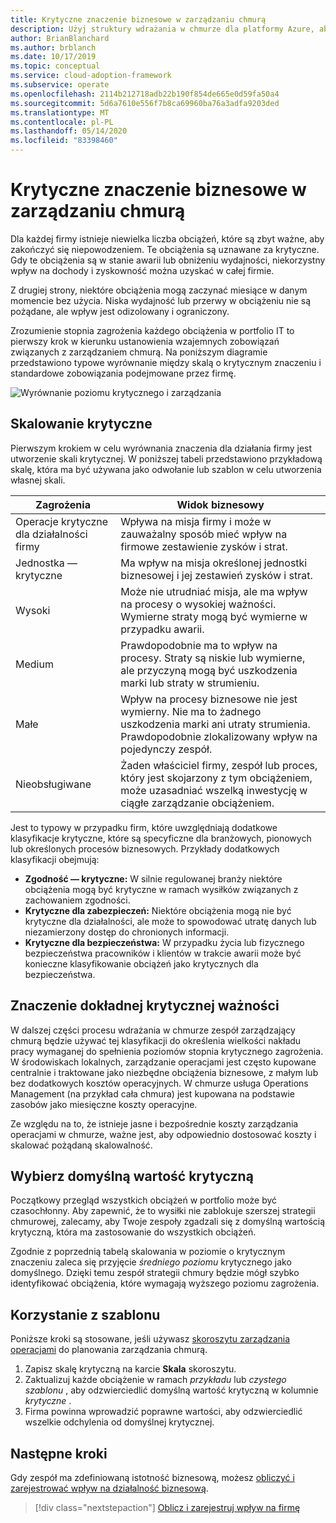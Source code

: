 ```yaml
---
title: Krytyczne znaczenie biznesowe w zarządzaniu chmurą
description: Użyj struktury wdrażania w chmurze dla platformy Azure, aby zrozumieć istotność obciążeń i zapobiec niekorzystnemu wpływowi na dochody i zyskowność.
author: BrianBlanchard
ms.author: brblanch
ms.date: 10/17/2019
ms.topic: conceptual
ms.service: cloud-adoption-framework
ms.subservice: operate
ms.openlocfilehash: 2114b212718adb22b190f854de665e0d59fa50a4
ms.sourcegitcommit: 5d6a7610e556f7b8ca69960ba76a3adfa9203ded
ms.translationtype: MT
ms.contentlocale: pl-PL
ms.lasthandoff: 05/14/2020
ms.locfileid: "83398460"
---
```

# <a name="business-criticality-in-cloud-management"></a>Krytyczne znaczenie biznesowe w zarządzaniu chmurą

Dla każdej firmy istnieje niewielka liczba obciążeń, które są zbyt ważne, aby zakończyć się niepowodzeniem. Te obciążenia są uznawane za krytyczne. Gdy te obciążenia są w stanie awarii lub obniżeniu wydajności, niekorzystny wpływ na dochody i zyskowność można uzyskać w całej firmie.

Z drugiej strony, niektóre obciążenia mogą zaczynać miesiące w danym momencie bez użycia. Niska wydajność lub przerwy w obciążeniu nie są pożądane, ale wpływ jest odizolowany i ograniczony.

Zrozumienie stopnia zagrożenia każdego obciążenia w portfolio IT to pierwszy krok w kierunku ustanowienia wzajemnych zobowiązań związanych z zarządzaniem chmurą.
Na poniższym diagramie przedstawiono typowe wyrównanie między skalą o krytycznym znaczeniu i standardowe zobowiązania podejmowane przez firmę.

![Wyrównanie poziomu krytycznego i zarządzania](../../_images/manage/cloud-criticality-alignment.png)

## <a name="criticality-scale"></a>Skalowanie krytyczne

Pierwszym krokiem w celu wyrównania znaczenia dla działania firmy jest utworzenie skali krytycznej. W poniższej tabeli przedstawiono przykładową skalę, która ma być używana jako odwołanie lub szablon w celu utworzenia własnej skali.

| Zagrożenia | Widok biznesowy |
| --------- | --------- |
| Operacje krytyczne dla działalności firmy |  Wpływa na misja firmy i może w zauważalny sposób mieć wpływ na firmowe zestawienie zysków i strat. |
| Jednostka — krytyczne | Ma wpływ na misja określonej jednostki biznesowej i jej zestawień zysków i strat. |
| Wysoki | Może nie utrudniać misja, ale ma wpływ na procesy o wysokiej ważności. Wymierne straty mogą być wymierne w przypadku awarii. |
| Medium | Prawdopodobnie ma to wpływ na procesy. Straty są niskie lub wymierne, ale przyczyną mogą być uszkodzenia marki lub straty w strumieniu. |
| Małe | Wpływ na procesy biznesowe nie jest wymierny. Nie ma to żadnego uszkodzenia marki ani utraty strumienia. Prawdopodobnie zlokalizowany wpływ na pojedynczy zespół. |
| Nieobsługiwane | Żaden właściciel firmy, zespół lub proces, który jest skojarzony z tym obciążeniem, może uzasadniać wszelką inwestycję w ciągłe zarządzanie obciążeniem. |

Jest to typowy w przypadku firm, które uwzględniają dodatkowe klasyfikacje krytyczne, które są specyficzne dla branżowych, pionowych lub określonych procesów biznesowych. Przykłady dodatkowych klasyfikacji obejmują:

- **Zgodność — krytyczne:** W silnie regulowanej branży niektóre obciążenia mogą być krytyczne w ramach wysiłków związanych z zachowaniem zgodności.
- **Krytyczne dla zabezpieczeń:** Niektóre obciążenia mogą nie być krytyczne dla działalności, ale może to spowodować utratę danych lub niezamierzony dostęp do chronionych informacji.
- **Krytyczne dla bezpieczeństwa:** W przypadku życia lub fizycznego bezpieczeństwa pracowników i klientów w trakcie awarii może być konieczne klasyfikowanie obciążeń jako krytycznych dla bezpieczeństwa.

## <a name="importance-of-accurate-criticality"></a>Znaczenie dokładnej krytycznej ważności

W dalszej części procesu wdrażania w chmurze zespół zarządzający chmurą będzie używać tej klasyfikacji do określenia wielkości nakładu pracy wymaganej do spełnienia poziomów stopnia krytycznego zagrożenia. W środowiskach lokalnych, zarządzanie operacjami jest często kupowane centralnie i traktowane jako niezbędne obciążenia biznesowe, z małym lub bez dodatkowych kosztów operacyjnych. W chmurze usługa Operations Management (na przykład cała chmura) jest kupowana na podstawie zasobów jako miesięczne koszty operacyjne.

Ze względu na to, że istnieje jasne i bezpośrednie koszty zarządzania operacjami w chmurze, ważne jest, aby odpowiednio dostosować koszty i skalować pożądaną skalowalność.

## <a name="select-a-default-criticality"></a>Wybierz domyślną wartość krytyczną

Początkowy przegląd wszystkich obciążeń w portfolio może być czasochłonny. Aby zapewnić, że to wysiłki nie zablokuje szerszej strategii chmurowej, zalecamy, aby Twoje zespoły zgadzali się z domyślną wartością krytyczną, która ma zastosowanie do wszystkich obciążeń.

Zgodnie z poprzednią tabelą skalowania w poziomie o krytycznym znaczeniu zaleca się przyjęcie _średniego poziomu_ krytycznego jako domyślnego. Dzięki temu zespół strategii chmury będzie mógł szybko identyfikować obciążenia, które wymagają wyższego poziomu zagrożenia.

## <a name="use-the-template"></a>Korzystanie z szablonu

Poniższe kroki są stosowane, jeśli używasz [skoroszytu zarządzania operacjami](https://raw.githubusercontent.com/Microsoft/CloudAdoptionFramework/master/manage/opsmanagementworkbook.xlsx) do planowania zarządzania chmurą.

1. Zapisz skalę krytyczną na karcie **Skala** skoroszytu.
2. Zaktualizuj każde obciążenie w ramach _przykładu_ lub _czystego szablonu_ , aby odzwierciedlić domyślną wartość krytyczną w kolumnie _krytyczne_ .
3. Firma powinna wprowadzić poprawne wartości, aby odzwierciedlić wszelkie odchylenia od domyślnej krytycznej.

## <a name="next-steps"></a>Następne kroki

Gdy zespół ma zdefiniowaną istotność biznesową, możesz [obliczyć i zarejestrować wpływ na działalność biznesową](./impact.md).

> [!div class="nextstepaction"]
> [Oblicz i zarejestruj wpływ na firmę](./impact.md)
